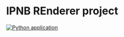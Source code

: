 # IPNB REnderer project

[![Python application](https://github.com/avsk80/IPNBRenderer/actions/workflows/ci.yml/badge.svg)](https://github.com/avsk80/IPNBRenderer/actions/workflows/ci.yml)